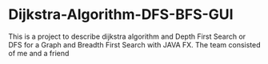 # Dijkstra-Algorithm-DFS-BFS-GUI
This is a project to describe dijkstra algorithm and Depth First Search or DFS for a Graph and Breadth First Search with JAVA FX.
The team consisted of me and a friend
